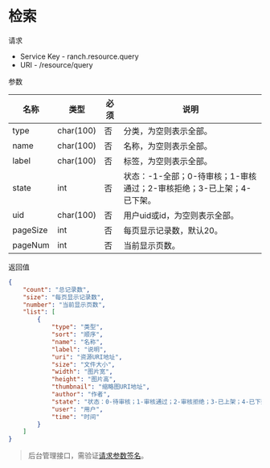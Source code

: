 # 检索

请求
- Service Key - ranch.resource.query
- URI - /resource/query

参数

|名称|类型|必须|说明|
|---|---|---|---|
|type|char(100)|否|分类，为空则表示全部。|
|name|char(100)|否|名称，为空则表示全部。|
|label|char(100)|否|标签，为空则表示全部。|
|state|int|否|状态：-1-全部；0-待审核；1-审核通过；2-审核拒绝；3-已上架；4-已下架。|
|uid|char(100)|否|用户uid或id，为空则表示全部。|
|pageSize|int|否|每页显示记录数，默认20。|
|pageNum|int|否|当前显示页数。|

返回值
```json
{
    "count": "总记录数",
    "size": "每页显示记录数",
    "number": "当前显示页数",
    "list": [
        {
            "type": "类型",
            "sort": "顺序",
            "name": "名称",
            "label": "说明",
            "uri": "资源URI地址",
            "size": "文件大小",
            "width": "图片宽",
            "height": "图片高",
            "thumbnail": "缩略图URI地址",
            "author": "作者",
            "state": "状态：0-待审核；1-审核通过；2-审核拒绝；3-已上架；4-已下架",
            "user": "用户",
            "time": "时间"
        }
    ]
}
```

> 后台管理接口，需验证[请求参数签名](https://github.com/heisedebaise/tephra/blob/master/tephra-ctrl/doc/sign.md)。